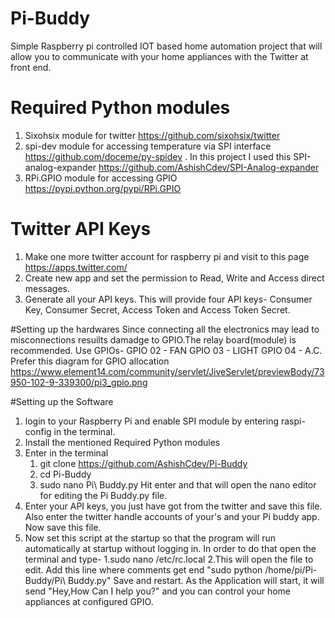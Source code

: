 # Pi-Buddy
Simple Raspberry pi controlled IOT based home automation project that will allow you to communicate with your home appliances with the Twitter at front end.

# Required Python modules
1. Sixohsix module for twitter https://github.com/sixohsix/twitter
2. spi-dev module for accessing temperature via SPI interface https://github.com/doceme/py-spidev .
    In this project I used this SPI-analog-expander https://github.com/AshishCdev/SPI-Analog-expander
3. RPi.GPIO module for accessing GPIO https://pypi.python.org/pypi/RPi.GPIO

# Twitter API Keys
1. Make one more twitter account for raspberry pi and visit to this page https://apps.twitter.com/ 
2. Create new app and set the permission to Read, Write and Access direct messages.
3. Generate all your API keys. This will provide four API keys- Consumer Key, Consumer Secret, 	Access Token and Access Token Secret.

#Setting up the hardwares
Since connecting all the electronics may lead to misconnections resuilts damadge to GPIO.The relay board(module) is recommended.
Use GPIOs-
GPIO 02 - FAN
GPIO 03 - LIGHT
GPIO 04 - A.C.
Prefer this diagram for GPIO allocation https://www.element14.com/community/servlet/JiveServlet/previewBody/73950-102-9-339300/pi3_gpio.png

#Setting up the Software
1. login to your Raspberry Pi and enable SPI module by entering raspi-config in the terminal.
2. Install the mentioned Required Python modules
3. Enter in the terminal 
    1. git clone https://github.com/AshishCdev/Pi-Buddy
    2. cd Pi-Buddy
    3. sudo nano Pi\ Buddy.py 
    Hit enter and that will open the nano editor for editing the Pi Buddy.py file.
4. Enter your API keys, you just have got from the twitter and save this file. Also enter the twitter handle accounts of        your's and your Pi buddy app. Now save this file.
5. Now set this script at the startup so that the program will run automatically at startup without logging in. In order to do that open the terminal and type-
   1.sudo nano /etc/rc.local
   2.This will open the file to edit. Add this line where comments get end "sudo python /home/pi/Pi-Buddy/Pi\ Buddy.py"
 Save and restart. As the Application will start, it will send "Hey,How Can I help you?" and you can control your home appliances at configured GPIO.


